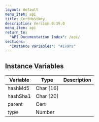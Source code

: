 ```yaml
---
layout: default
menu_item: api
title: CertHostkey
description: Version 0.19.0
menu_item: api
return_to:
  "API Documentation Index": /api/
sections:
  "Instance Variables": "#ivars"
---
```


## <a name="ivars"></a>Instance Variables

| Variable | Type | Description |
| --- | --- | --- |
| <a name="hashMd5"></a>hashMd5 | Char [16] |  |
| <a name="hashSha1"></a>hashSha1 | Char [20] |  |
| <a name="parent"></a>parent | Cert |  |
| <a name="type"></a>type | Number |  |

